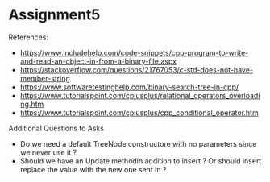 # Assignment5
 

 References:
 - https://www.includehelp.com/code-snippets/cpp-program-to-write-and-read-an-object-in-from-a-binary-file.aspx
 - https://stackoverflow.com/questions/21767053/c-std-does-not-have-member-string
 - https://www.softwaretestinghelp.com/binary-search-tree-in-cpp/
 - https://www.tutorialspoint.com/cplusplus/relational_operators_overloading.htm
 - https://www.tutorialspoint.com/cplusplus/cpp_conditional_operator.htm


 Additional Questions to Asks
 - Do we need a default TreeNode constructore with no parameters since we never use it ?
 - Should we have an Update methodin addition to insert ? Or should insert replace the 
   value with the new one sent in ?


